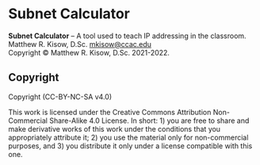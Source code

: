 # Subnet Calculator
**Subnet Calculator** – A tool used to teach IP addressing in the classroom.  
Matthew R. Kisow, D.Sc. <mkisow@ccac.edu>  
Copyright &copy; Matthew R. Kisow, D.Sc. 2021-2022.

## Copyright
Copyright (CC-BY-NC-SA v4.0)

This work is licensed under the Creative Commons Attribution Non-Commercial Share-Alike 4.0 License. In short: 1) you are free to share and make derivative works of this work under the conditions that you appropriately attribute it; 2) you use the material only for non-commercial purposes, and 3) you distribute it only under a license compatible with this one.